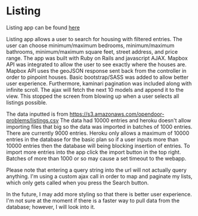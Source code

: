 # Listing

[here]: http://opendoorapp.herokuapp.com

Listing app can be found [here]

Listing app allows a user to search for housing with filtered entries.
The user can choose minimum/maximum bedrooms, minimum/maximum bathrooms,
minimum/maximum square feet, street address, and price range. The app was built
with Ruby on Rails and javascript AJAX. Mapbox API was integrated to allow the
user to see exactly where the houses are. Mapbox API uses the geoJSON
response sent back from the controller in order to pinpoint houses.
Basic bootstrap/SASS was added to allow better user experience. Furthermore,
kaminari pagination was included along with infinite scroll. The ajax will
fetch the next 10 models and append it to the view. This stopped the screen
from blowing up when a user selects all listings possible.

The data inputted is from
https://s3.amazonaws.com/opendoor-problems/listings.csv
The data had 10000 entries and heroku doesn't allow importing files that
big so the data was imported in batches of 1000 entries. There are currently
9000 entries. Heroku only allows a maximum of 10000 entries in the database for
the basic plan so if a user inputs more than 10000 entries then
the database will being blocking insertion of entries. To import
more entries into the app click the import button in the top right. Batches
of more than 1000 or so may cause a set timeout to the webapp.

Please note that entering a query string into the url will not actually query anything.
I'm using a custom ajax call in order to map and paginate my lists, which only
gets called when you press the Search button.

In the future, I may add more styling so that there is better user experience.
I'm not sure at the moment if there is a faster way to pull data from the
database; however, I will look into it.
